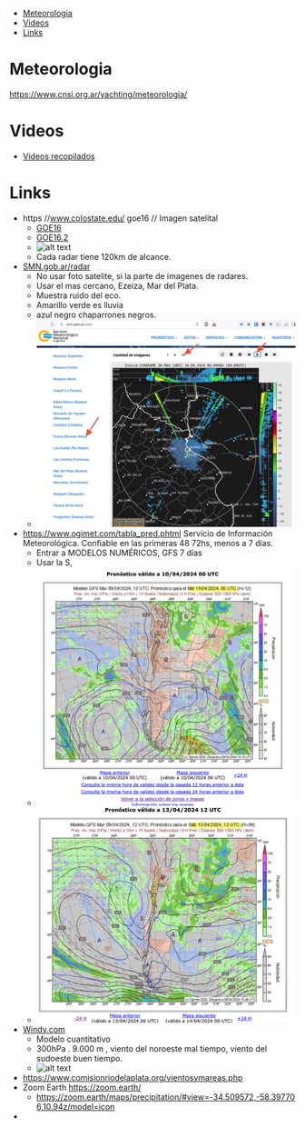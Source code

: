 - [Meteorologia](#meteorologia)
- [Videos](#videos)
- [Links](#links)

# Meteorologia

https://www.cnsi.org.ar/yachting/meteorologia/
 

# Videos

- [Videos recopilados](videos.md) 



# Links


- https //www.colostate.edu/ goe16 // Imagen satelital
  - [GOE16](https://rammb-slider.cira.colostate.edu/?sat=goes-16&sec=full_disk&x=14610.9287109375&y=16729.857421875&z=2&angle=0&im=12&ts=1&st=0&et=0&speed=130&motion=loop&maps%5Bborders%5D=white&p%5B0%5D=geocolor&opacity%5B0%5D=1&pause=0&slider=-1&hide_controls=0&mouse_draw=0&follow_feature=0&follow_hide=0&s=rammb-slider&draw_color=FFD700&draw_width=6) 
  - [GOE16.2](https://rammb-slider.cira.colostate.edu/?sat=goes-16&sec=full_disk&x=14648.0009765625&y=17486.857421875&z=4&angle=0&im=18&ts=1&st=0&et=0&speed=130&motion=loop&maps%5Bborders%5D=white&p%5B0%5D=geocolor&opacity%5B0%5D=1&pause=20170628120038&slider=-1&hide_controls=0&mouse_draw=0&follow_feature=0&follow_hide=0&s=rammb-slider&draw_color=FFD700&draw_width=6&lat=1)
  - ![alt text](./images/Screenshot%20by%20Dropbox%20Capture-4.png)
  - Cada radar tiene 120km de alcance.
- [SMN.gob.ar/radar](https://www.smn.gob.ar/radar)
  - No usar foto satelite, si la parte de imagenes de radares.
  - Usar el mas cercano, Ezeiza, Mar del Plata.
  - Muestra ruido del eco.
  - Amarillo verde es lluvia
  - azul negro chaparrones negros.
  - ![alt text](./images/Screenshot%20by%20Dropbox%20Capture-3.png)
- https://www.ogimet.com/tabla_pred.phtml   Servicio de Información Meteorológica. Confiable en las primeras 48 72hs, menos a 7 dias.
  - Entrar a MODELOS NUMÉRICOS, GFS 7 días
  - Usar la S,
  - ![alt text](./images/Screenshot%20by%20Dropbox%20Capture.png)
  - ![alt text](./images/Screenshot%20by%20Dropbox%20Capture-1.png)
- [Windy.com](https://windy.com)
  - Modelo cuantitativo
  - 300hPa . 9.000 m , viento del noroeste mal tiempo, viento del sudoeste buen tiempo.
  - ![alt text](./images/Screenshot%20by%20Dropbox%20Capture-2.png)
- https://www.comisionriodelaplata.org/vientosymareas.php
- Zoom Earth https://zoom.earth/
  - https://zoom.earth/maps/precipitation/#view=-34.509572,-58.397706,10.94z/model=icon 
- 